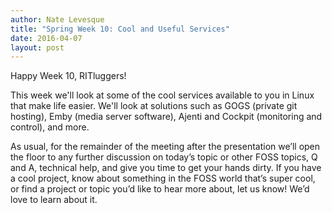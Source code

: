 ```yaml
---
author: Nate Levesque
title: "Spring Week 10: Cool and Useful Services"
date: 2016-04-07
layout: post
---
```


Happy Week 10, RITluggers!

This week we'll look at some of the cool services available to you in Linux that make life easier. We'll look at solutions such as GOGS (private git hosting), Emby (media server software), Ajenti and Cockpit (monitoring and control), and more.

As usual, for the remainder of the meeting after the presentation we’ll open the floor to any further discussion on today’s topic or other FOSS topics, Q and A, technical help, and give you time to get your hands dirty. If you have a cool project, know about something in the FOSS world that’s super cool, or find a project or topic you’d like to hear more about, let us know! We’d love to learn about it.

